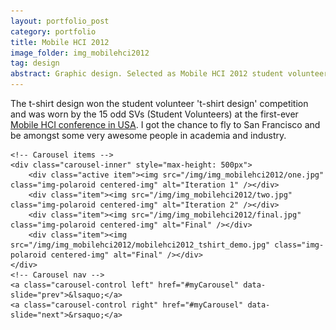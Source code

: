 ```yaml
---
layout: portfolio_post
category: portfolio
title: Mobile HCI 2012
image_folder: img_mobilehci2012
tag: design
abstract: Graphic design. Selected as Mobile HCI 2012 student volunteer t-shirt design.
---
```


The t-shirt design won the student volunteer 't-shirt design' competition and was worn by the 15 odd SVs (Student Volunteers) at the first-ever [Mobile HCI conference in USA](http://www.mobilehci2012.org/). I got the chance to fly to San Francisco and be amongst some very awesome people in academia and industry.

<div id="myCarousel" class="carousel slide">

	<!-- Carousel items -->
	<div class="carousel-inner" style="max-height: 500px">
		<div class="active item"><img src="/img/img_mobilehci2012/one.jpg" class="img-polaroid centered-img" alt="Iteration 1" /></div>
		<div class="item"><img src="/img/img_mobilehci2012/two.jpg" class="img-polaroid centered-img" alt="Iteration 2" /></div>
		<div class="item"><img src="/img/img_mobilehci2012/final.jpg" class="img-polaroid centered-img" alt="Final" /></div>
		<div class="item"><img src="/img/img_mobilehci2012/mobilehci2012_tshirt_demo.jpg" class="img-polaroid centered-img" alt="Final" /></div>
	</div>
	<!-- Carousel nav -->
	<a class="carousel-control left" href="#myCarousel" data-slide="prev">&lsaquo;</a>
	<a class="carousel-control right" href="#myCarousel" data-slide="next">&rsaquo;</a>
</div>
